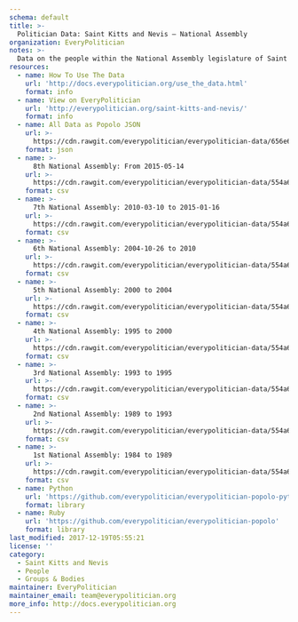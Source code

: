```yaml
---
schema: default
title: >-
  Politician Data: Saint Kitts and Nevis — National Assembly
organization: EveryPolitician
notes: >-
  Data on the people within the National Assembly legislature of Saint Kitts and Nevis.
resources:
  - name: How To Use The Data
    url: 'http://docs.everypolitician.org/use_the_data.html'
    format: info
  - name: View on EveryPolitician
    url: 'http://everypolitician.org/saint-kitts-and-nevis/'
    format: info
  - name: All Data as Popolo JSON
    url: >-
      https://cdn.rawgit.com/everypolitician/everypolitician-data/656e6160b9f4cf31ec381071e1a6b8ea5e83eea9/data/Saint_Kitts_and_Nevis/Assembly/ep-popolo-v1.0.json
    format: json
  - name: >-
      8th National Assembly: From 2015-05-14
    url: >-
      https://cdn.rawgit.com/everypolitician/everypolitician-data/554a6cb306153130ac5558e4c015471d63e57cb7/data/Saint_Kitts_and_Nevis/Assembly/term-2015.csv
    format: csv
  - name: >-
      7th National Assembly: 2010-03-10 to 2015-01-16
    url: >-
      https://cdn.rawgit.com/everypolitician/everypolitician-data/554a6cb306153130ac5558e4c015471d63e57cb7/data/Saint_Kitts_and_Nevis/Assembly/term-2010.csv
    format: csv
  - name: >-
      6th National Assembly: 2004-10-26 to 2010
    url: >-
      https://cdn.rawgit.com/everypolitician/everypolitician-data/554a6cb306153130ac5558e4c015471d63e57cb7/data/Saint_Kitts_and_Nevis/Assembly/term-2004.csv
    format: csv
  - name: >-
      5th National Assembly: 2000 to 2004
    url: >-
      https://cdn.rawgit.com/everypolitician/everypolitician-data/554a6cb306153130ac5558e4c015471d63e57cb7/data/Saint_Kitts_and_Nevis/Assembly/term-2000.csv
    format: csv
  - name: >-
      4th National Assembly: 1995 to 2000
    url: >-
      https://cdn.rawgit.com/everypolitician/everypolitician-data/554a6cb306153130ac5558e4c015471d63e57cb7/data/Saint_Kitts_and_Nevis/Assembly/term-1995.csv
    format: csv
  - name: >-
      3rd National Assembly: 1993 to 1995
    url: >-
      https://cdn.rawgit.com/everypolitician/everypolitician-data/554a6cb306153130ac5558e4c015471d63e57cb7/data/Saint_Kitts_and_Nevis/Assembly/term-1993.csv
    format: csv
  - name: >-
      2nd National Assembly: 1989 to 1993
    url: >-
      https://cdn.rawgit.com/everypolitician/everypolitician-data/554a6cb306153130ac5558e4c015471d63e57cb7/data/Saint_Kitts_and_Nevis/Assembly/term-1989.csv
    format: csv
  - name: >-
      1st National Assembly: 1984 to 1989
    url: >-
      https://cdn.rawgit.com/everypolitician/everypolitician-data/554a6cb306153130ac5558e4c015471d63e57cb7/data/Saint_Kitts_and_Nevis/Assembly/term-1984.csv
    format: csv
  - name: Python
    url: 'https://github.com/everypolitician/everypolitician-popolo-python'
    format: library
  - name: Ruby
    url: 'https://github.com/everypolitician/everypolitician-popolo'
    format: library
last_modified: 2017-12-19T05:55:21
license: ''
category:
  - Saint Kitts and Nevis
  - People
  - Groups & Bodies
maintainer: EveryPolitician
maintainer_email: team@everypolitician.org
more_info: http://docs.everypolitician.org
---
```

